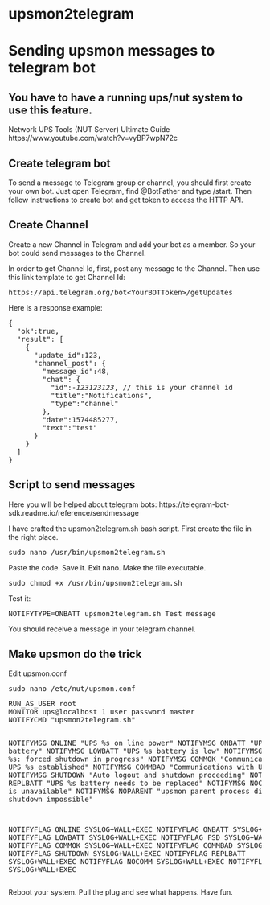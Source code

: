 # upsmon2telegram
<h1>Sending upsmon messages to telegram bot</h1>
<h2>You have to have a running ups/nut system to use this feature.</h2>
Network UPS Tools (NUT Server) Ultimate Guide
https://www.youtube.com/watch?v=vyBP7wpN72c

<h2>Create telegram bot</h2>
To send a message to Telegram group or channel, you should first create your own bot. Just open Telegram, find @BotFather and type /start. Then follow instructions to create bot and get token to access the HTTP API.

<h2>Create Channel</h2>
Create a new Channel in Telegram and add your bot as a member. So your bot could send messages to the Channel.

In order to get Channel Id, first, post any message to the Channel. Then use this link template to get Channel Id:

<pre>https://api.telegram.org/bot&lt;YourBOTToken&gt;/getUpdates</pre>

Here is a response example:
<pre>
{
  "ok":true,
  "result": [
    {
      "update_id":123,
      "channel_post": {
        "message_id":48,
        "chat": {
          "id":<i>-123123123</i>, // this is your channel id
          "title":"Notifications",
          "type":"channel"
        },
        "date":1574485277,
        "text":"test"
      }
    }
  ]
}
</pre>
<h2>Script to send messages</h2>
Here you will be helped about telegram bots:
https://telegram-bot-sdk.readme.io/reference/sendmessage

I have crafted the upsmon2telegram.sh bash script.
First create the file in the right place.
<pre>sudo nano /usr/bin/upsmon2telegram.sh</pre>
Paste the code. Save it. Exit nano.
Make the file executable.
<pre>sudo chmod +x /usr/bin/upsmon2telegram.sh</pre>
Test it:
<pre>NOTIFYTYPE=ONBATT upsmon2telegram.sh Test message</pre>
You should receive a message in your telegram channel.

<h2>Make upsmon do the trick</h2>
Edit upsmon.conf
<pre>sudo nano /etc/nut/upsmon.conf</pre>
<pre>
RUN_AS_USER root
MONITOR ups@localhost 1 user password master
NOTIFYCMD "upsmon2telegram.sh"

NOTIFYMSG ONLINE      "UPS %s on line power"
NOTIFYMSG ONBATT      "UPS %s on battery"
NOTIFYMSG LOWBATT     "UPS %s battery is low"
NOTIFYMSG FSD         "UPS %s: forced shutdown in progress"
NOTIFYMSG COMMOK      "Communications with UPS %s established"
NOTIFYMSG COMMBAD     "Communications with UPS %s lost"
NOTIFYMSG SHUTDOWN    "Auto logout and shutdown proceeding"
NOTIFYMSG REPLBATT    "UPS %s battery needs to be replaced"
NOTIFYMSG NOCOMM      "UPS %s is unavailable"
NOTIFYMSG NOPARENT    "upsmon parent process died - shutdown impossible"

NOTIFYFLAG ONLINE     SYSLOG+WALL+EXEC
NOTIFYFLAG ONBATT     SYSLOG+WALL+EXEC
NOTIFYFLAG LOWBATT    SYSLOG+WALL+EXEC
NOTIFYFLAG FSD        SYSLOG+WALL+EXEC
NOTIFYFLAG COMMOK     SYSLOG+WALL+EXEC
NOTIFYFLAG COMMBAD    SYSLOG+WALL+EXEC
NOTIFYFLAG SHUTDOWN   SYSLOG+WALL+EXEC
NOTIFYFLAG REPLBATT   SYSLOG+WALL+EXEC
NOTIFYFLAG NOCOMM     SYSLOG+WALL+EXEC
NOTIFYFLAG NOPARENT   SYSLOG+WALL+EXEC
</pre>
Reboot your system.
Pull the plug and see what happens.
Have fun.


